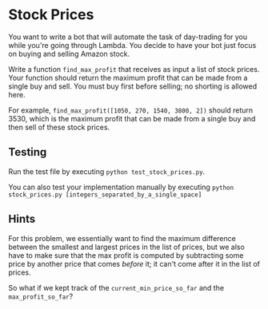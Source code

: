 # Stock Prices

You want to write a bot that will automate the task of day-trading for you while you're going through Lambda. You decide to have your bot just focus on buying and selling Amazon stock. 

Write a function `find_max_profit` that receives as input a list of stock prices. Your function should return the maximum profit that can be made from a single buy and sell. You must buy first before selling; no shorting is allowed here.

For example, `find_max_profit([1050, 270, 1540, 3800, 2])` should return 3530, which is the maximum profit that can be made from a single buy and then sell of these stock prices. 

## Testing

Run the test file by executing `python test_stock_prices.py`.

You can also test your implementation manually by executing `python stock_prices.py [integers_separated_by_a_single_space]`

## Hints

 For this problem, we essentially want to find the maximum difference between the smallest and largest prices in the list of prices, but we also have to make sure that the max profit is computed by subtracting some price by another price that comes _before_ it; it can't come after it in the list of prices. 

 So what if we kept track of the `current_min_price_so_far` and the `max_profit_so_far`? 